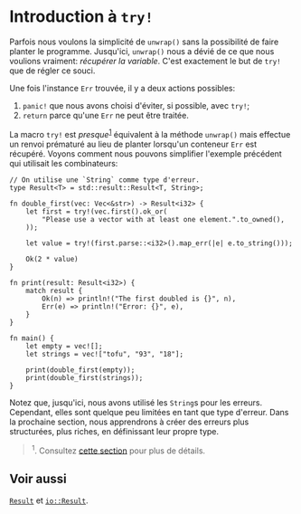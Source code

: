 # Introduction à `try!`

Parfois nous voulons la simplicité de `unwrap()` sans la possibilité de faire planter le programme. Jusqu'ici, `unwrap()` nous a dévié de ce que nous voulions vraiment: *récupérer la variable*. C'est exactement le but de `try!` que de régler ce souci.

Une fois l'instance `Err` trouvée, il y a deux actions possibles:

1. `panic!` que nous avons choisi d'éviter, si possible, avec `try!`;
2. `return` parce qu'une `Err` ne peut être traitée.

La macro `try!` est *presque*<sup>[1](#note0)</sup> équivalent à la méthode `unwrap()` mais effectue un renvoi prématuré au lieu de planter lorsqu'un conteneur `Err` est récupéré. Voyons comment nous pouvons simplifier l'exemple précédent qui utilisait les combinateurs: 

```rust,editable
// On utilise une `String` comme type d'erreur.
type Result<T> = std::result::Result<T, String>;

fn double_first(vec: Vec<&str>) -> Result<i32> {
    let first = try!(vec.first().ok_or(
        "Please use a vector with at least one element.".to_owned(),
    ));

    let value = try!(first.parse::<i32>().map_err(|e| e.to_string()));

    Ok(2 * value)
}

fn print(result: Result<i32>) {
    match result {
        Ok(n) => println!("The first doubled is {}", n),
        Err(e) => println!("Error: {}", e),
    }
}

fn main() {
    let empty = vec![];
    let strings = vec!["tofu", "93", "18"];

    print(double_first(empty));
    print(double_first(strings));
}

```

Notez que, jusqu'ici, nous avons utilisé les `String`s pour les erreurs. Cependant, elles sont quelque peu limitées en tant que type d'erreur. Dans la prochaine section, nous apprendrons à créer des erreurs plus structurées, plus riches, en définissant leur propre type.

<blockquote id="note0">
	<sup>1</sup>. Consultez <a href="../chapitre16/othersuses.html">cette section</a> pour plus de détails.
</blockquote>

## Voir aussi

[`Result`][result] et 
[`io::Result`][io_result].

[result]: https://doc.rust-lang.org/std/result/enum.Result.html
[io_result]: https://doc.rust-lang.org/std/io/type.Result.html
